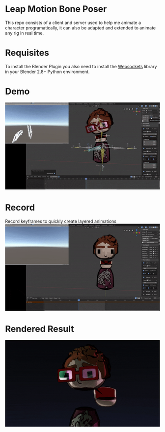 # Leap Motion Bone Poser

This repo consists of a client and server used to  help me animate a character programatically, it can also be adapted and extended to animate any rig in real time. 

# Requisites
 To install the Blender Plugin you also need to install the [Websockets](https://websockets.readthedocs.io/en/stable/intro.html) library in your Blender 2.8+ Python environment. 


# Demo
![](./demo/one.gif)
# Record 
Record keyframes to quickly create layered animations
![](./demo/two.gif)

# Rendered Result
![](./demo/render.gif)
